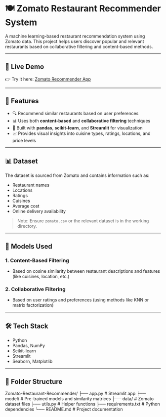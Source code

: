 # 🍽️ Zomato Restaurant Recommender System

A machine learning-based restaurant recommendation system using Zomato data. This project helps users discover popular and relevant restaurants based on collaborative filtering and content-based methods.

---

## 🚀 Live Demo

👉 Try it here: [Zomato Recommender App](https://l22nbjb66zujxuufhelhsf.streamlit.app/)

---

## 🎯 Features

- 🔍 Recommend similar restaurants based on user preferences
- 📊 Uses both **content-based** and **collaborative filtering** techniques
- 📌 Built with **pandas**, **scikit-learn**, and **Streamlit** for visualization
- 📈 Provides visual insights into cuisine types, ratings, locations, and price levels

---

## 📊 Dataset

The dataset is sourced from Zomato and contains information such as:

- Restaurant names
- Locations
- Ratings
- Cuisines
- Average cost
- Online delivery availability

> Note: Ensure `zomato.csv` or the relevant dataset is in the working directory.

---

## 🧠 Models Used

### 1. Content-Based Filtering
- Based on cosine similarity between restaurant descriptions and features (like cuisines, location, etc.)

### 2. Collaborative Filtering
- Based on user ratings and preferences (using methods like KNN or matrix factorization)

---

## 🛠️ Tech Stack

- Python
- Pandas, NumPy
- Scikit-learn
- Streamlit
- Seaborn, Matplotlib

---

## 📁 Folder Structure
Zomato-Restaurant-Recommender/
├── app.py # Streamlit app
├── model/ # Pre-trained models and similarity matrices
├── data/ # Zomato dataset files
├── utils.py # Helper functions
├── requirements.txt # Python dependencies
└── README.md # Project documentation
